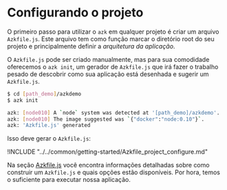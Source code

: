# Configurando o projeto

O primeiro passo para utilizar o `azk` em qualquer projeto é criar um arquivo `Azkfile.js`. Este arquivo tem como função marcar o diretório root do seu projeto e principalmente definir a *arquitetura da aplicação*.

O `Azkfile.js` pode ser criado manualmente, mas para sua comodidade oferecemos o `azk init`, um gerador de `Azkfile.js` que irá fazer o trabalho pesado de descobrir como sua aplicação está desenhada e sugerir um `Azkfile.js`.

```bash
$ cd [path_demo]/azkdemo
$ azk init

azk: [node010] A `node` system was detected at '[path_demo]/azkdemo'.
azk: [node010] The image suggested was `{"docker":"node:0.10"}`.
azk: 'Azkfile.js' generated
```

Isso deve gerar o `Azkfile.js`:

!INCLUDE "../../common/getting-started/Azkfile_project_configure.md"

Na seção [Azkfile.js](../azkfilejs/README.md) você encontra informações detalhadas sobre como construir um `Azkfile.js` e quais opções estão disponíveis. Por hora, temos o suficiente para executar nossa aplicação.
